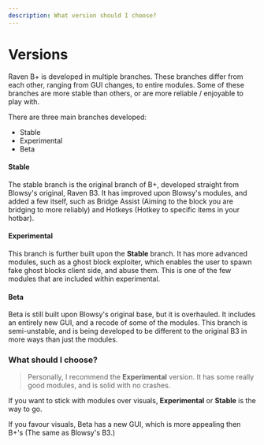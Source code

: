 ```yaml
---
description: What version should I choose?
---
```


# Versions

Raven B+ is developed in multiple branches. These branches differ from each other, ranging from GUI changes, to entire modules. Some of these branches are more stable than others, or are more reliable / enjoyable to play with.

There are three main branches developed:

* Stable
* Experimental
* Beta

#### Stable

The stable branch is the original branch of B+, developed straight from Blowsy's original, Raven B3. It has improved upon Blowsy's modules, and added a few itself, such as Bridge Assist (Aiming to the block you are bridging to more reliably) and Hotkeys (Hotkey to specific items in your hotbar).

#### Experimental

This branch is further built upon the **Stable** branch. It has more advanced modules, such as a ghost block exploiter, which enables the user to spawn fake ghost blocks client side, and abuse them. This is one of the few modules that are included within experimental.&#x20;

#### Beta

Beta is still built upon Blowsy's original base, but it is overhauled. It includes an entirely new GUI, and a recode of some of the modules. This branch is semi-unstable, and is being developed to be different to the original B3 in more ways than just the modules.&#x20;

### What should I choose?

> Personally, I recommend the **Experimental** version. It has some really good modules, and is solid with no crashes.&#x20;

If you want to stick with modules over visuals, **Experimental** or **Stable** is the way to go.

If you favour visuals, Beta has a new GUI, which is more appealing then B+'s (The same as Blowsy's B3.)
